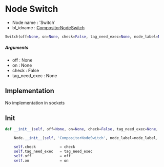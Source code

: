 # Node Switch

- Node name : 'Switch'
- bl_idname : [CompositorNodeSwitch](https://docs.blender.org/api/current/bpy.types.CompositorNodeSwitch.html)


``` python
Switch(off=None, on=None, check=False, tag_need_exec=None, node_label=None, node_color=None, **kwargs)
```
##### Arguments

- off : None
- on : None
- check : False
- tag_need_exec : None

## Implementation

No implementation in sockets

## Init

``` python
def __init__(self, off=None, on=None, check=False, tag_need_exec=None, node_label=None, node_color=None, **kwargs):

    Node.__init__(self, 'CompositorNodeSwitch', node_label=node_label, node_color=node_color, **kwargs)

    self.check           = check
    self.tag_need_exec   = tag_need_exec
    self.off             = off
    self.on              = on
```
